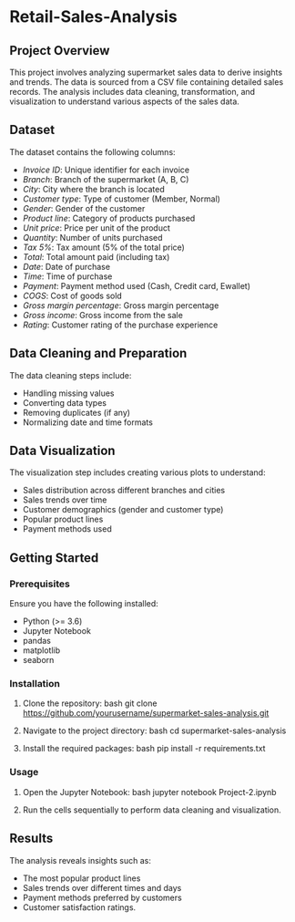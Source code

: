 # Retail-Sales-Analysis

## Project Overview

This project involves analyzing supermarket sales data to derive insights and trends. The data is sourced from a CSV file containing detailed sales records. The analysis includes data cleaning, transformation, and visualization to understand various aspects of the sales data.

## Dataset

The dataset contains the following columns:

- *Invoice ID*: Unique identifier for each invoice
- *Branch*: Branch of the supermarket (A, B, C)
- *City*: City where the branch is located
- *Customer type*: Type of customer (Member, Normal)
- *Gender*: Gender of the customer
- *Product line*: Category of products purchased
- *Unit price*: Price per unit of the product
- *Quantity*: Number of units purchased
- *Tax 5%*: Tax amount (5% of the total price)
- *Total*: Total amount paid (including tax)
- *Date*: Date of purchase
- *Time*: Time of purchase
- *Payment*: Payment method used (Cash, Credit card, Ewallet)
- *COGS*: Cost of goods sold
- *Gross margin percentage*: Gross margin percentage
- *Gross income*: Gross income from the sale
- *Rating*: Customer rating of the purchase experience

## Data Cleaning and Preparation

The data cleaning steps include:

- Handling missing values
- Converting data types
- Removing duplicates (if any)
- Normalizing date and time formats

## Data Visualization

The visualization step includes creating various plots to understand:

- Sales distribution across different branches and cities
- Sales trends over time
- Customer demographics (gender and customer type)
- Popular product lines
- Payment methods used

## Getting Started

### Prerequisites

Ensure you have the following installed:

- Python (>= 3.6)
- Jupyter Notebook
- pandas
- matplotlib
- seaborn

### Installation

1. Clone the repository:
   bash
   git clone https://github.com/yourusername/supermarket-sales-analysis.git
   
2. Navigate to the project directory:
   bash
   cd supermarket-sales-analysis
   
3. Install the required packages:
   bash
   pip install -r requirements.txt
   

### Usage

1. Open the Jupyter Notebook:
   bash
   jupyter notebook Project-2.ipynb
   
2. Run the cells sequentially to perform data cleaning and visualization.

## Results

The analysis reveals insights such as:

- The most popular product lines
- Sales trends over different times and days
- Payment methods preferred by customers
- Customer satisfaction ratings.

